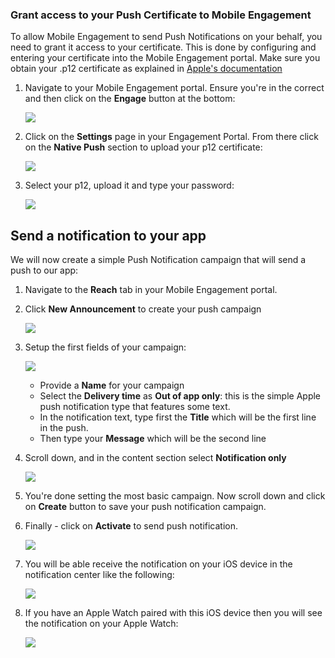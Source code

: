 ### Grant access to your Push Certificate to Mobile Engagement
To allow Mobile Engagement to send Push Notifications on your behalf, you need to grant it access to your certificate. This is done by configuring and entering your certificate into the Mobile Engagement portal. Make sure you obtain your .p12 certificate as explained in [Apple's documentation](https://developer.apple.com/library/prerelease/ios/documentation/IDEs/Conceptual/AppDistributionGuide/AddingCapabilities/AddingCapabilities.html#//apple_ref/doc/uid/TP40012582-CH26-SW6)

1. Navigate to your Mobile Engagement portal. Ensure you're in the correct and then click on the **Engage** button at the bottom:
   
    ![](./media/mobile-engagement-ios-send-push/engage-button.png)
2. Click on the **Settings** page in your Engagement Portal. From there click on the **Native Push** section to upload your p12 certificate:
   
    ![](./media/mobile-engagement-ios-send-push/engagement-portal.png)
3. Select your p12, upload it and type your password:
   
    ![](./media/mobile-engagement-ios-send-push/native-push-settings.png)

## <a id="send"></a>Send a notification to your app
We will now create a simple Push Notification campaign that will send a push to our app:

1. Navigate to the **Reach** tab in your Mobile Engagement portal.
2. Click **New Announcement** to create your push campaign
   
    ![](./media/mobile-engagement-ios-send-push/new-announcement.png)
3. Setup the first fields of your campaign:
   
    ![](./media/mobile-engagement-ios-send-push/campaign-first-params.png)
   
   * Provide a **Name** for your campaign 
   * Select the **Delivery time** as **Out of app only**: this is the simple Apple push notification type that features some text.
   * In the notification text, type first the **Title** which will be the first line in the push.
   * Then type your **Message** which will be the second line
4. Scroll down, and in the content section select **Notification only**
   
    ![](./media/mobile-engagement-ios-send-push/campaign-content.png)
5. You're done setting the most basic campaign. Now scroll down and click on **Create** button to save your push notification campaign. 
6. Finally - click on **Activate** to send push notification. 
   
    ![](./media/mobile-engagement-ios-send-push/campaign-activate.png)
7. You will be able receive the notification on your iOS device in the notification center like the following:
   
    ![](./media/mobile-engagement-ios-send-push/iphone-notification.png)
8. If you have an Apple Watch paired with this iOS device then you will see the notification on your Apple Watch:
   
    ![](./media/mobile-engagement-ios-send-push/apple-watch.png)

